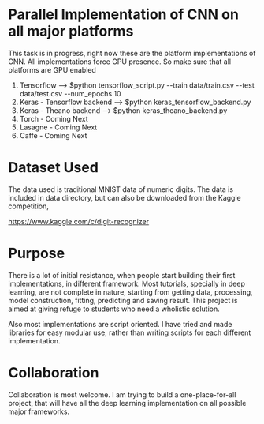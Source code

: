 # Parallel Implementation of CNN on all major platforms
This task is in progress, right now these are the platform implementations of CNN. All implementations force GPU presence. So make sure that all platforms are GPU enabled

1. Tensorflow -->
  $python tensorflow_script.py --train data/train.csv --test data/test.csv --num_epochs 10
2. Keras - Tensorflow backend -->
  $python keras_tensorflow_backend.py
3. Keras - Theano backend -->
  $python keras_theano_backend.py
4. Torch - Coming Next
5. Lasagne - Coming Next
6. Caffe - Coming Next

# Dataset Used
The data used is traditional MNIST data of numeric digits. The data is included in data directory, but can also be downloaded from the Kaggle competition,

https://www.kaggle.com/c/digit-recognizer

# Purpose
There is a lot of initial resistance, when people start building their first implementations, in different framework. Most tutorials, specially in deep learning, are not complete in nature, starting from getting data, processing, model construction, fitting, predicting and saving result. This project is aimed at giving refuge to students who need a wholistic solution.

Also most implementations are script oriented. I have tried and made libraries for easy modular use, rather than writing scripts for each different implementation.

# Collaboration
Collaboration is most welcome. I am trying to build a one-place-for-all project, that will have all the deep learning implementation on all possible major frameworks.
